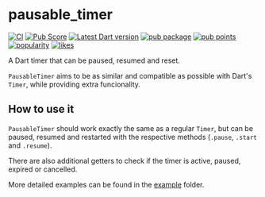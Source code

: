 # pausable\_timer

[![CI](https://github.com/mateusfccp/pausable_timer/workflows/CI/badge.svg)](https://github.com/mateusfccp/pausable_timer/actions?query=branch%3Amain+workflow%3ACI+)
[![Pub Score](https://github.com/mateusfccp/pausable_timer/workflows/Pub%20Score/badge.svg)](https://github.com/mateusfccp/pausable_timer/actions?query=branch%3Amain+workflow%3A%22Pub+Score%22+)
[![Latest Dart version](https://github.com/mateusfccp/pausable_timer/actions/workflows/check-dart.yaml/badge.svg)](https://github.com/mateusfccp/pausable_timer/actions/workflows/check-dart.yaml)
[![pub package](https://img.shields.io/pub/v/pausable_timer.svg)](https://pub.dev/packages/pausable_timer)
[![pub points](https://img.shields.io/pub/points/pausable_timer)](https://pub.dev/packages/pausable_timer/score)
[![popularity](https://img.shields.io/pub/popularity/pausable_timer)](https://pub.dev/packages/pausable_timer/score)
[![likes](https://img.shields.io/pub/likes/pausable_timer)](https://pub.dev/packages/pausable_timer/score)

A Dart timer that can be paused, resumed and reset.

`PausableTimer` aims to be as similar and compatible as possible with Dart's
`Timer`, while providing extra funcionality.

## How to use it

`PausableTimer` should work exactly the same as a regular `Timer`, but can be
paused, resumed and restarted with the respective methods (`.pause`, `.start`
and `.resume`).

There are also additional getters to check if the timer is active, paused,
expired or cancelled.

More detailed examples can be found in the [example](/example) folder.

